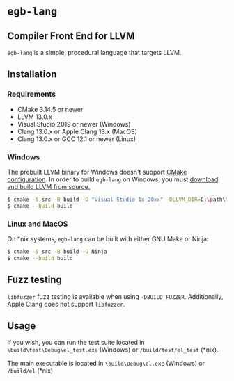 # `egb-lang`
## Compiler Front End for LLVM

`egb-lang` is a simple, procedural language that targets LLVM.

## Installation
### Requirements
- CMake 3.14.5 or newer
- LLVM 13.0.x
- Visual Studio 2019 or newer (Windows)
- Clang 13.0.x or Apple Clang 13.x (MacOS)
- Clang 13.0.x or GCC 12.1 or newer (Linux)

### Windows
The prebuilt LLVM binary for Windows doesn't support [CMake configuration](https://stackoverflow.com/questions/48947973/use-llvm-in-a-cmake-build). In order to build `egb-lang` on Windows, you must [download and build LLVM from
source.](https://github.com/llvm/llvm-project/releases/tag/llvmorg-13.0.1)

```bash
$ cmake -S src -B build -G "Visual Studio 1x 20xx" -DLLVM_DIR=C:\path\to\lib\cmake\llvm\
$ cmake --build build
```

### Linux and MacOS
On *nix systems, `egb-lang` can be built with either GNU Make or Ninja:

```bash
$ cmake -S src -B build -G Ninja
$ cmake --build build
```

## Fuzz testing
`libfuzzer` fuzz testing is available when using `-DBUILD_FUZZER`. Additionally, Apple Clang does not support `libfuzzer`.

## Usage
If you wish, you can run the test suite located in
`\build\test\Debug\el_test.exe` (Windows) or `/build/test/el_test` (*nix).

The main executable is located in `\build\Debug\el.exe` (Windows) or `/build/el` (*nix)
